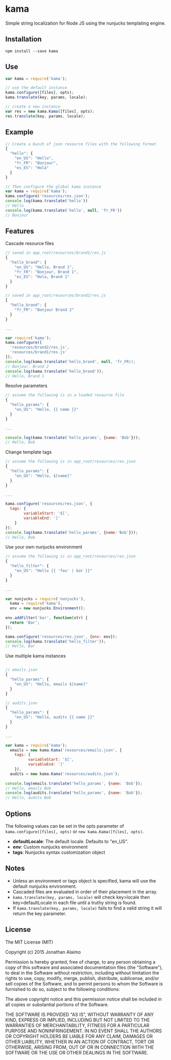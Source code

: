 # kama
Simple string localization for Node JS using the nunjucks templating engine.

## Installation
`npm install --save kama`

## Use
```js
var kama = require('kama');

// use the default instance
kama.configure([files], opts);
kama.translate(key, params, locale);

// create a new instance
var res = new kama.Kama([files], opts);
res.translate(key, params, locale);
```

## Example
```js
// Create a bunch of json resource files with the following format
{
  "hello": {
    "en_US": "Hello",
    "fr_FR": "Bonjour",
    "es_ES": "Hola"
  }
}

// Then configure the global kama instance
var kama = require('kama');
kama.configure('resources/res.json');
console.log(kama.translate('hello')) 
// Hello
console.log(kama.translate('hello', null, 'fr_FR')) 
// Bonjour
```

## Features
Cascade resource files
```js
// saved in app_root/resources/brand1/res.js
{
  "hello_brand": {
    "en_US": "Hello, Brand 1",
    "fr_FR": "Bonjour, Brand 1",
    "es_ES": "Hola, Brand 1"
  }
}

// saved in app_root/resources/brand2/res.js
{
  "hello_brand": {
    "fr_FR": "Bonjour Brand 2"
  }
}

...

var require('kama');
kama.configure([
  'resources/brand2/res.js',
  'resources/brand1/res.js'
]);
console.log(kama.translate('hello_brand', null, 'fr_FR)); 
// Bonjour, Brand 2
console.log(kama.translate('hello_brand'));
// Hello, Brand 1
```

Resolve parameters
```js
// assume the following is in a loaded resource file
{
  "hello_params": {
    "en_US": "Hello, {{ name }}"
  }
}

...

console.log(kama.translate('hello_params', {name: 'Bob'})); 
// Hello, Bob
```

Change template tags
```js
// assume the following is in app_root/resources/res.json
{
  "hello_params": {
    "en_US": "Hello, $[name]"
  }
}

...

kama.configure('resources/res.json', {
  tags: {
		variableStart: '$[',
		variableEnd: ']'
	}
});
console.log(kama.translate('hello_params', {name:'Bob'})); 
// Hello, Bob
```

Use your own nunjucks environment
```js
// assume the following is in app_root/resources/res.json
{
  "hello_filter": {
    "en_US": "Hello {{ 'foo' | bar }}"
  }
}

...

var nunjucks = require('nunjucks'),
  kama = require('kama'),
  env = new nunjucks.Environment();
  
env.addFilter('bar', function(str) {
  return 'Bar';
});

kama.configure('resources/res.json', {env: env});
console.log(kama.translate('hello_filter')); 
// Hello, Bar
```

Use multiple kama instances
```js

// emails.json
{
  "hello_params": {
    "en_US": "Hello, emails $[name]"
  }
}

// audits.json
{
  "hello_params": {
    "en_US": "Hello, audits {{ name }}"
  }
}

...

var kama = require('kama');
  emails = new kama.Kama('resources/emails.json', {
    tags: {
		  variableStart: '$[',
		  variableEnd: ']'
	}),
  audits = new kama.Kama('resources/audits.json');
  
console.log(emails.translate('hello_params', {name: 'Bob'}); 
// Hello, emails Bob
console.log(audits.translate('hello_params', {name: 'Bob'}); 
// Hello, audits Bob
```

## Options
The following values can be set in the opts parameter of `kama.configure([files], opts)` or `new kama.Kama([files], opts)`.
* __defaultLocale__: The default locale.  Defaults to "en_US".
* __env__: Custom nunjucks environment
* __tags__: Nunjucks syntax customization object


## Notes
* Unless an environment or tags object is specified, kama will use the default nunjucks environment.
* Cascaded files are evaluated in order of their placement in the array.
* `kama.translate(key, params, locale)` will check key>locale then key>defaultLocale in each file until a truthy string is found.
* If `kama.translate(key, params, locale)` fails to find a valid string it will return the key parameter.

## License

The MIT License (MIT)

Copyright (c) 2015 Jonathan Alaimo

Permission is hereby granted, free of charge, to any person obtaining a copy
of this software and associated documentation files (the "Software"), to deal
in the Software without restriction, including without limitation the rights
to use, copy, modify, merge, publish, distribute, sublicense, and/or sell
copies of the Software, and to permit persons to whom the Software is
furnished to do so, subject to the following conditions:

The above copyright notice and this permission notice shall be included in all
copies or substantial portions of the Software.

THE SOFTWARE IS PROVIDED "AS IS", WITHOUT WARRANTY OF ANY KIND, EXPRESS OR
IMPLIED, INCLUDING BUT NOT LIMITED TO THE WARRANTIES OF MERCHANTABILITY,
FITNESS FOR A PARTICULAR PURPOSE AND NONINFRINGEMENT. IN NO EVENT SHALL THE
AUTHORS OR COPYRIGHT HOLDERS BE LIABLE FOR ANY CLAIM, DAMAGES OR OTHER
LIABILITY, WHETHER IN AN ACTION OF CONTRACT, TORT OR OTHERWISE, ARISING FROM,
OUT OF OR IN CONNECTION WITH THE SOFTWARE OR THE USE OR OTHER DEALINGS IN THE
SOFTWARE.
